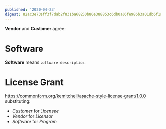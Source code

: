 ```yaml
---
published: '2020-04-23'
digest: 82ac3e73eff3f7dab2f831ba68250b80e388853c6db0a06fe986b3a01db6f1ae
---
```


**Vendor** and **Customer** agree:

# Software

**Software** means `software description`.

# License Grant

<https://commonform.org/kemitchell/apache-style-license-grant/1.0.0> substituting:
- _Customer_ for _Licensee_
- _Vendor_ for _Licensor_
- _Software_ for _Program_
